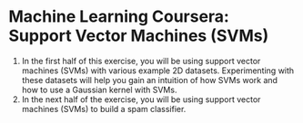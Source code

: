 # Machine Learning Coursera: Support Vector Machines (SVMs)

1. In the first half of this exercise, you will be using support vector machines (SVMs) with various example 
2D datasets. Experimenting with these datasets will help you gain an intuition of how SVMs work and how to use 
a Gaussian kernel with SVMs.
2. In the next half of the exercise, you will be using support vector machines (SVMs) to build a spam classifier.



